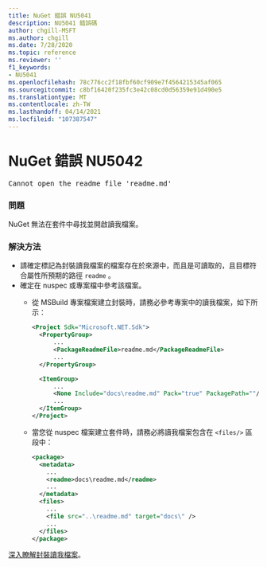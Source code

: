 ```yaml
---
title: NuGet 錯誤 NU5041
description: NU5041 錯誤碼
author: chgill-MSFT
ms.author: chgill
ms.date: 7/28/2020
ms.topic: reference
ms.reviewer: ''
f1_keywords:
- NU5041
ms.openlocfilehash: 78c776cc2f18fbf60cf909e7f4564215345af065
ms.sourcegitcommit: c8bf16420f235fc3e42c08cd0d56359e91d490e5
ms.translationtype: MT
ms.contentlocale: zh-TW
ms.lasthandoff: 04/14/2021
ms.locfileid: "107387547"
---
```

# <a name="nuget-error-nu5042"></a>NuGet 錯誤 NU5042

<pre>Cannot open the readme file 'readme.md'</pre>


### <a name="issue"></a>問題

NuGet 無法在套件中尋找並開啟讀我檔案。


### <a name="solution"></a>解決方法

- 請確定標記為封裝讀我檔案的檔案存在於來源中，而且是可讀取的，且目標符合屬性所預期的路徑 `readme` 。
- 確定在 nuspec 或專案檔中參考該檔案。
  * 從 MSBuild 專案檔案建立封裝時，請務必參考專案中的讀我檔案，如下所示：

    ```xml
    <Project Sdk="Microsoft.NET.Sdk">
      <PropertyGroup>
          ...
          <PackageReadmeFile>readme.md</PackageReadmeFile>
          ...
      </PropertyGroup>

      <ItemGroup>
          ...
          <None Include="docs\readme.md" Pack="true" PackagePath=""/>
          ...
      </ItemGroup>
    </Project>
    ```

  * 當您從 nuspec 檔案建立套件時，請務必將讀我檔案包含在 `<files/>` 區段中：

    ```xml
    <package>
      <metadata>
        ...
        <readme>docs\readme.md</readme>
        ...
      </metadata>
      <files>
        ...
        <file src="..\readme.md" target="docs\" />
        ...
      </files>
    </package>
    ```

[深入瞭解封裝讀我檔案](../msbuild-targets.md#packagereadmefile)。
